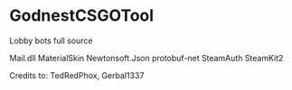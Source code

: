 # GodnestCSGOTool
Lobby bots full source

Mail.dll 
MaterialSkin 
Newtonsoft.Json 
protobuf-net 
SteamAuth 
SteamKit2 

Credits to: TedRedPhox, Gerbal1337
